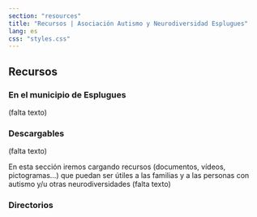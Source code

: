```yaml
---
section: "resources"
title: "Recursos | Asociación Autismo y Neurodiversidad Esplugues"
lang: es
css: "styles.css"
---
```


## Recursos

### En el municipio de Esplugues

(falta texto)

### Descargables

(falta texto) 

En esta sección iremos cargando recursos (documentos, vídeos, pictogramas…) que puedan ser útiles a las familias y a las personas con autismo y/u otras neurodiversidades (falta texto)

### Directorios
